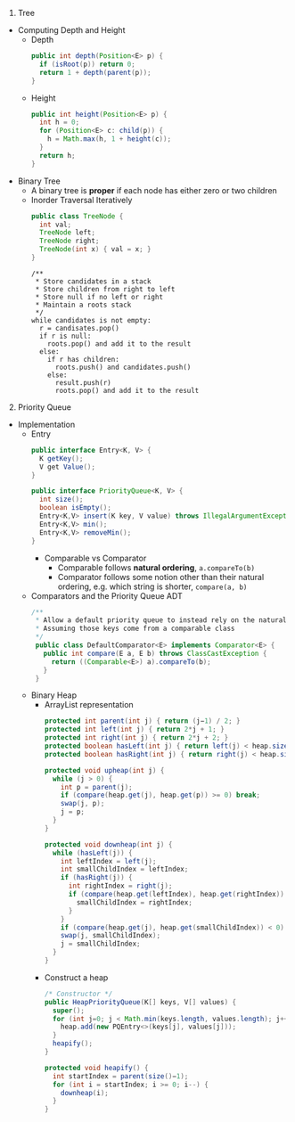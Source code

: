 1. Tree
  - Computing Depth and Height
    * Depth
      ```java
      public int depth(Position<E> p) {
        if (isRoot(p)) return 0;
        return 1 + depth(parent(p));
      }
      ```
    * Height
      ```java
      public int height(Position<E> p) {
        int h = 0;
        for (Position<E> c: child(p)) {
          h = Math.max(h, 1 + height(c));
        }
        return h;
      }
      ```
  - Binary Tree
    * A binary tree is **proper** if each node has either zero or two children
    * Inorder Traversal Iteratively
      ```java
      public class TreeNode {
        int val;
        TreeNode left;
        TreeNode right;
        TreeNode(int x) { val = x; }
      }
      ```
      ```
      /**
       * Store candidates in a stack
       * Store children from right to left
       * Store null if no left or right
       * Maintain a roots stack
       */
      while candidates is not empty:
        r = candisates.pop()
        if r is null:
          roots.pop() and add it to the result 
        else:
          if r has children:
            roots.push() and candidates.push()
          else:
            result.push(r)
            roots.pop() and add it to the result 
      ```

2. Priority Queue
  - Implementation
    * Entry
      ```java
      public interface Entry<K, V> {
        K getKey();
        V get Value();
      }
      ```
      ```java
      public interface PriorityQueue<K, V> {
        int size();
        boolean isEmpty();
        Entry<K,V> insert(K key, V value) throws IllegalArgumentException;
        Entry<K,V> min();
        Entry<K,V> removeMin();
      }
      ```
        * Comparable vs Comparator
          * Comparable follows **natural ordering**, `a.compareTo(b)`
          * Comparator follows some notion other than their natural ordering, e.g. which string is shorter, `compare(a, b)`
    * Comparators and the Priority Queue ADT
      ```java
      /**
       * Allow a default priority queue to instead rely on the natural ordering for the given keys 
       * Assuming those keys come from a comparable class
       */
       public class DefaultComparator<E> implements Comparator<E> {
         public int compare(E a, E b) throws ClassCastException {
           return ((Comparable<E>) a).compareTo(b);
         }
       }
      ```
    * Binary Heap
      * ArrayList representation
        ```java
        protected int parent(int j) { return (j−1) / 2; }
        protected int left(int j) { return 2*j + 1; }
        protected int right(int j) { return 2*j + 2; }
        protected boolean hasLeft(int j) { return left(j) < heap.size(); }
        protected boolean hasRight(int j) { return right(j) < heap.size(); }
        
        protected void upheap(int j) {
          while (j > 0) {
            int p = parent(j);
            if (compare(heap.get(j), heap.get(p)) >= 0) break;
            swap(j, p);
            j = p;
          }
        }
        
        protected void downheap(int j) {
          while (hasLeft(j)) {
            int leftIndex = left(j);
            int smallChildIndex = leftIndex;
            if (hasRight(j)) {
              int rightIndex = right(j);
              if (compare(heap.get(leftIndex), heap.get(rightIndex)) > 0) {
                smallChildIndex = rightIndex;
              }
            }
            if (compare(heap.get(j), heap.get(smallChildIndex)) < 0) break;
            swap(j, smallChildIndex);
            j = smallChildIndex;
          }
        }
        ```
      * Construct a heap
        ```java
        /* Constructor */
        public HeapPriorityQueue(K[] keys, V[] values) {
          super();
          for (int j=0; j < Math.min(keys.length, values.length); j++) {
            heap.add(new PQEntry<>(keys[j], values[j]));
          }
          heapify();
        }
        
        protected void heapify() {
          int startIndex = parent(size()−1);
          for (int i = startIndex; i >= 0; i--) {
            downheap(i);
          }
        }
        ```
      
     
